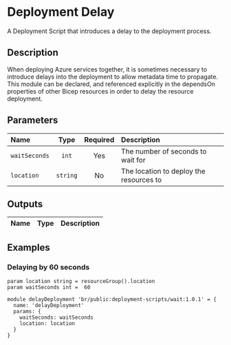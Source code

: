 # Deployment Delay

A Deployment Script that introduces a delay to the deployment process.

## Description

When deploying Azure services together, it is sometimes necessary to introduce delays into the deployment to allow metadata time to propagate. This module can be declared, and referenced explicitly in the dependsOn properties of other Bicep resources in order to delay the resource deployment.

## Parameters

| Name          | Type     | Required | Description                             |
| :------------ | :------: | :------: | :-------------------------------------- |
| `waitSeconds` | `int`    | Yes      | The number of seconds to wait for       |
| `location`    | `string` | No       | The location to deploy the resources to |

## Outputs

| Name | Type | Description |
| :--- | :--: | :---------- |

## Examples

### Delaying by 60 seconds

```bicep
param location string = resourceGroup().location
param waitSeconds int =  60

module delayDeployment 'br/public:deployment-scripts/wait:1.0.1' = {
  name: 'delayDeployment'
  params: {
    waitSeconds: waitSeconds
    location: location
  }
}
```